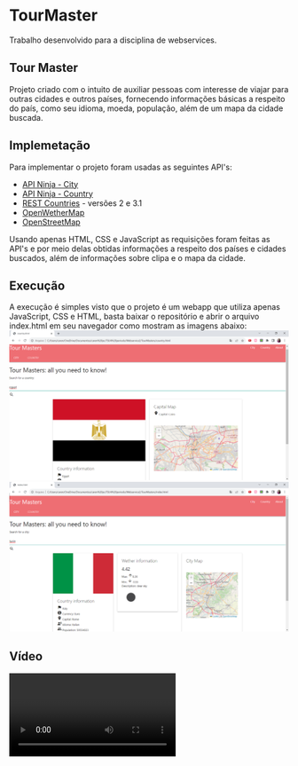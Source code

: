 # TourMaster
Trabalho desenvolvido para a disciplina de webservices.
## Tour Master
Projeto criado com o intuito de auxiliar pessoas com interesse de viajar para outras cidades e outros países, fornecendo informações básicas a respeito do país, como seu idioma, moeda, população, além de um mapa da cidade buscada.
## Implemetação
Para implementar o projeto foram usadas as seguintes API's:
* [API Ninja - City](https://api-ninjas.com/api/city)
* [API Ninja - Country](https://api-ninjas.com/api/country)
* [REST Countries](https://restcountries.com/) - versões 2 e 3.1
* [OpenWetherMap](https://openweathermap.org/api)
* [OpenStreetMap](https://www.openstreetmap.org/)

Usando apenas HTML, CSS e JavaScript as requisições foram feitas as API's e por meio delas obtidas informações a respeito dos países e cidades buscados, além de informações sobre clipa e o mapa da cidade. 

## Execução
A execução é simples visto que o projeto é um webapp que utiliza apenas JavaScript, CSS e HTML, basta baixar o repositório e abrir o arquivo index.html em seu navegador como mostram as imagens abaixo:
![Alt text](tela/buscaCidade.png)
![Alt text](tela/buscaPais.png)

## Vídeo
![Alt text](tela/apresentacaoTpIndividualWebServices.mp4)
